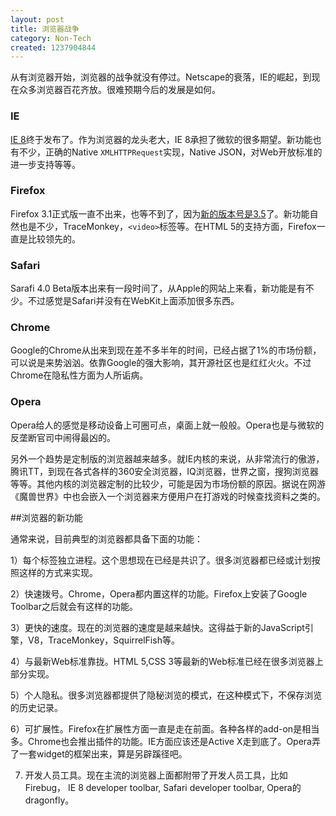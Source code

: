 ```yaml
---
layout: post
title: 浏览器战争
category: Non-Tech
created: 1237904844
---
```

从有浏览器开始，浏览器的战争就没有停过。Netscape的衰落，IE的崛起，到现在众多浏览器百花齐放。很难预期今后的发展是如何。

### IE

[IE 8](http://www.microsoft.com/windows/Internet-explorer/default.aspx)终于发布了。作为浏览器的龙头老大，IE 8承担了微软的很多期望。新功能也有不少，正确的Native `XMLHTTPRequest`实现，Native JSON，对Web开放标准的进一步支持等等。


### Firefox

Firefox 3.1正式版一直不出来，也等不到了，因为[新的版本号是3.5](https://developer.mozilla.org/devnews/index.php/2009/03/05/firefox-31-may-become-firefox-35/)了。新功能自然也是不少，TraceMonkey，`<video>`标签等。在HTML 5的支持方面，Firefox一直是比较领先的。


### Safari

Sarafi 4.0 Beta版本出来有一段时间了，从Apple的网站上来看，新功能是有不少。不过感觉是Safari并没有在WebKit上面添加很多东西。


### Chrome

Google的Chrome从出来到现在差不多半年的时间，已经占据了1%的市场份额，可以说是来势汹汹。依靠Google的强大影响，其开源社区也是红红火火。不过Chrome在隐私性方面为人所诟病。


### Opera

Opera给人的感觉是移动设备上可圈可点，桌面上就一般般。Opera也是与微软的反垄断官司中闹得最凶的。


另外一个趋势是定制版的浏览器越来越多。就IE内核的来说，从非常流行的傲游，腾讯TT，到现在各式各样的360安全浏览器，IQ浏览器，世界之窗，搜狗浏览器等等。其他内核的浏览器定制的比较少，可能是因为市场份额的原因。据说在网游《魔兽世界》中也会嵌入一个浏览器来方便用户在打游戏的时候查找资料之类的。


##浏览器的新功能

通常来说，目前典型的浏览器都具备下面的功能：

1）每个标签独立进程。这个思想现在已经是共识了。很多浏览器都已经或计划按照这样的方式来实现。

2）快速拨号。Chrome，Opera都内置这样的功能。Firefox上安装了Google Toolbar之后就会有这样的功能。

3）更快的速度。现在的浏览器的速度是越来越快。这得益于新的JavaScript引擎，V8，TraceMonkey，SquirrelFish等。

4）与最新Web标准靠拢。HTML 5,CSS 3等最新的Web标准已经在很多浏览器上部分实现。

5）个人隐私。很多浏览器都提供了隐秘浏览的模式，在这种模式下，不保存浏览的历史记录。

6）可扩展性。Firefox在扩展性方面一直是走在前面。各种各样的add-on是相当多。Chrome也会推出插件的功能。IE方面应该还是Active X走到底了。Opera弄了一套widget的框架出来，算是另辟蹊径吧。

7) 开发人员工具。现在主流的浏览器上面都附带了开发人员工具，比如Firebug， IE 8 developer toolbar, Safari developer toolbar, Opera的dragonfly。

